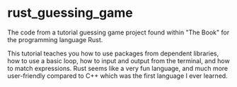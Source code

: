 # rust_guessing_game

The code from a tutorial guessing game project found within "The Book" for the programming language Rust.  

This tutorial teaches you how to use packages from dependent libraries, how to use a basic loop, how to input and output from the terminal, and how to match expressions. Rust seems like a very fun language, and much more user-friendly compared to C++ which was the first language I ever learned.
